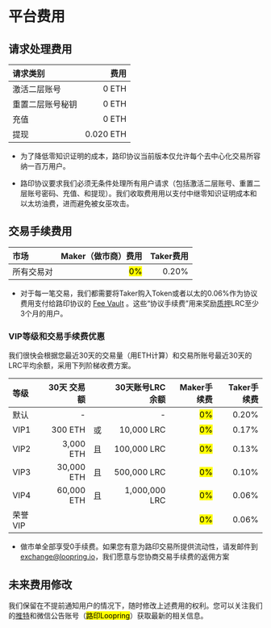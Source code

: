 # 平台费用


## 请求处理费用

| 请求类别    | 费用 |
|:------------- |---------------:|
| 激活二层账号      | 0 ETH |
| 重置二层账号秘钥      |         0 ETH |
| 充值 |             0 ETH |
| 提现 |           0.020 ETH |

- 为了降低零知识证明的成本，路印协议当前版本仅允许每个去中心化交易所容纳一百万用户。

- 路印协议要求我们必须无条件处理所有用户请求（包括激活二层账号、重置二层账号密码、充值、和提现）。我们收取费用用以支付中继零知识证明成本和以太坊油费，进而避免被女巫攻击。


## 交易手续费用

| 市场 | Maker（做市商）费用| Taker费用|
|:---------------|---------------:| -------------: |
| 所有交易对       |         <mark>0%</mark>| 0.20% |


- 对于每一笔交易，我们都需要将Taker购入Token或者以太的0.06%作为协议费用支付给路印协议的 <a href="https://etherscan.io/address/feevault.lrctoken.eth#tokentxns" target="_blank">Fee Vault</a> 。这些“协议手续费”用来奖励<a href="https://loopring.org/#/post/lrc-staking-golden-window-opens" target="_blank">质押</a>LRC至少3个月的用户。


### VIP等级和交易手续费优惠

我们很快会根据您最近30天的交易量（用ETH计算）和交易所账号最近30天的LRC平均余额，采用下列阶梯收费方案。


| 等级    | 30天 交易额| |30天账号LRC余额 |Maker手续费| Taker手续费 |
|:------------- |---------------:| :-------------: |---------------:|---------------:|---------------:|
| 默认       |-||-|<mark>0%</mark>|0.20%|
| VIP1       |300 ETH|或|10,000 LRC|<mark>0%</mark>|0.17%|
| VIP2       |3,000 ETH|且|100,000 LRC|<mark>0%</mark>|0.13%|
| VIP3       |30,000 ETH|且|500,000 LRC|<mark>0%</mark>|0.10%|
| VIP4       |60,000 ETH|且|1,000,000 LRC|<mark>0%</mark>|0.06%|
| 荣誉 VIP       ||||<mark>0%</mark>|0.06%|

- 做市单全部享受0手续费。如果您有意为路印交易所提供流动性，请发邮件到[exchange@loopring.io](mailto:exchange@loopring.io)，我们愿意与您协商交易手续费的返佣方案


## 未来费用修改

我们保留在不提前通知用户的情况下，随时修改上述费用的权利。您可以关注我们的[推特](https://twitter.com/loopringorg)和微信公告账号（<mark>路印Loopring</mark>）获取最新的相关信息。
